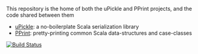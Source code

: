 This repository is the home of both the uPickle and PPrint projects, and the code shared between them

- [uPickle](https://lihaoyi.github.io/upickle-pprint/upickle.html): a no-boilerplate Scala serialization library
- [PPrint](https://lihaoyi.github.io/upickle-pprint/pprint.html): pretty-printing common Scala data-structures and case-classes

[![Build Status](https://travis-ci.org/lihaoyi/upickle-pprint.svg)](https://travis-ci.org/lihaoyi/upickle-pprint)


